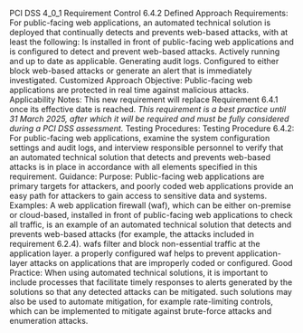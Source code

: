 PCI DSS 4_0_1 Requirement Control 6.4.2 Defined Approach Requirements: For public-facing web applications, an automated technical solution is deployed that continually detects and prevents web-based attacks, with at least the following: Is installed in front of public-facing web applications and is configured to detect and prevent web-based attacks. Actively running and up to date as applicable. Generating audit logs. Configured to either block web-based attacks or generate an alert that is immediately investigated. Customized Approach Objective: Public-facing web applications are protected in real time against malicious attacks. Applicability Notes: This new requirement will replace Requirement 6.4.1 once its effective date is reached. _This requirement is a best practice until 31 March_ _2025, after which it will be required and must be_ _fully considered during a PCI DSS assessment._ Testing Procedures: Testing Procedure 6.4.2: For public-facing web applications, examine the system configuration settings and audit logs, and interview responsible personnel to verify that an automated technical solution that detects and prevents web-based attacks is in place in accordance with all elements specified in this requirement. Guidance: Purpose: Public-facing web applications are primary targets for attackers, and poorly coded web applications provide an easy path for attackers to gain access to sensitive data and systems. Examples: A web application firewall (waf), which can be either on-premise or cloud-based, installed in front of public-facing web applications to check all traffic, is an example of an automated technical solution that detects and prevents web-based attacks (for example, the attacks included in requirement 6.2.4). wafs filter and block non-essential traffic at the application layer. a properly configured waf helps to prevent application-layer attacks on applications that are improperly coded or configured. Good Practice: When using automated technical solutions, it is important to include processes that facilitate timely responses to alerts generated by the solutions so that any detected attacks can be mitigated. such solutions may also be used to automate mitigation, for example rate-limiting controls, which can be implemented to mitigate against brute-force attacks and enumeration attacks.